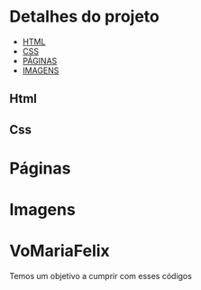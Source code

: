 # Detalhes do projeto

- [HTML](#Html)
- [CSS](#Css)
- [PÁGINAS](#Páginas)
- [IMAGENS](#Imagens)

## Html


## Css


# Páginas


# Imagens




# VoMariaFelix
Temos um objetivo a cumprir com esses códigos
